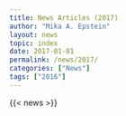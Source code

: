 ```yaml
---
title: News Articles (2017)
author: "Mika A. Epstein"
layout: news
topic: index
date: 2017-01-01
permalink: /news/2017/
categories: ["News"]
tags: ["2016"]
---
```


{{< news >}}